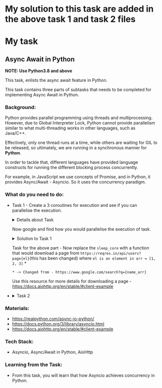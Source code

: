 # My solution to this task are added in the above task 1 and task 2 files


# My task
## Async Await in Python

**NOTE: Use Python3.8 and above**

This task, enlists the async await feature in Python.

This task contains three parts of subtasks that needs to be completed for implementing Async Await in Python.

### Background:

Python provides parallel programming using threads and multiprocessing. However, due to Global Interpreter Lock, Python cannot provide parallelism similar to what multi-threading works in other languages, such as Java/C++.

Effectively, only one thread runs at a time, while others are waiting for GIL to be released, so ultimately, we are running in a synchronous manner for **Python**.

In order to tackle that, different languages have provided language constructs for running the different blocking process concurrently.

For example, in JavaScript we use concepts of Promise, and in Python, it provides Async/Await - Asyncio. So it uses the concurrency paradigm.

### What do you need to do:

- Task 1 - Create a 3 coroutines for execution and see if you can parallelise the execution.

    <details>
    <summary>Details about Task</summary>

    ```python
    import asyncio
    import time

    async def sleep_coro(duration):
        await asyncio.sleep(duration)

    async def main():
        obj1 = sleep_coro(1)
        obj2 = sleep_coro(2)
        obj3 = sleep_coro(3)
        
        # See that the three object would execute synchronously, 
        # so it will take 1 + 2 + 3 seconds to execute.
        start = time.time()

        await obj1
        await obj2
        await obj3

        time_taken = time.time() - start
        print('Time Taken {0}'.format(time_taken))

    asyncio.run(main())
    ```  
    </details>

    Now google and find how you would parallelise the execution of task.
    <details>
    <summary>Solution to Task 1</summary>

    ```python
    import asyncio
    import time


    async def sleep_coro(duration):
        await asyncio.sleep(duration)


    async def main():
        obj1 = sleep_coro(1)
        obj2 = sleep_coro(2)
        obj3 = sleep_coro(3)

        # See that the three object would execute synchronously,
        # so it will take max(1, 2, 3) seconds to execute.
        start = time.time()

        await asyncio.gather(obj1, obj2, obj3)

        time_taken = time.time() - start
        print('Time Taken {0}'.format(time_taken))

    asyncio.run(main())
    ```  
    </details>

    Task for the above part - Now replace the `sleep_coro` with a function that would download a page from `https://reqres.in/api/users?page{el}`(this has been changed) where `el is an element in arr = [1, 2, 3]` *
    
   ` * -> Changed from - https://www.google.com/search?q={name_arr} `

    Use this resource for more details for downloading a page - https://docs.aiohttp.org/en/stable/#client-example


* <details>
    <summary>Task 2</summary>

    Task 2 - Write up a script to download the JSON file for the URL - `https://xkcd.com/{comic_id}/info.0.json`, where the `comic_id` is a natural number from `1 - 200`. Download the json response and save it in a file. Do it in a synchronous manner, something like this - 

    ```python
    for i in range(1, 201):
    # pseudo code
    # download response
    # create a file with a unique name
    # paste the json contents in the file
    ```

    Now, using Async/Await, try to parallelise the downloading of files, so that you can accelerate the execution.

    Record the time taken, and compare the time difference of execution.

    </details>


### Materials:

* https://realpython.com/async-io-python/
* https://docs.python.org/3/library/asyncio.html
* https://docs.aiohttp.org/en/stable/#client-example

### Tech Stack:
* Asyncio, Async/Await in Python, AioHttp

### Learning from the Task:
* From this task, you will learn that how Asyncio achieves concurrency in Python.
